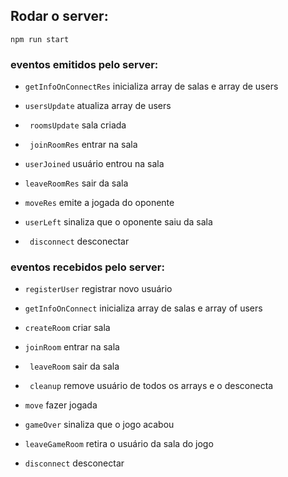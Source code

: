 ## Rodar o server:

`npm run start`

### eventos emitidos pelo server:

-   `getInfoOnConnectRes` inicializa array de salas e array de users

-   `usersUpdate` atualiza array de users

-   ` roomsUpdate` sala criada

-   ` joinRoomRes` entrar na sala

-   `userJoined` usuário entrou na sala

-   `leaveRoomRes` sair da sala

-   `moveRes` emite a jogada do oponente

-   `userLeft` sinaliza que o oponente saiu da sala

-   ` disconnect` desconectar

### eventos recebidos pelo server:

-   `registerUser` registrar novo usuário

-   `getInfoOnConnect` inicializa array de salas e array of users

-   `createRoom` criar sala

-   `joinRoom` entrar na sala

-   ` leaveRoom` sair da sala

-   ` cleanup` remove usuário de todos os arrays e o desconecta

-   `move` fazer jogada

-   `gameOver` sinaliza que o jogo acabou

-   `leaveGameRoom` retira o usuário da sala do jogo

-   `disconnect` desconectar
